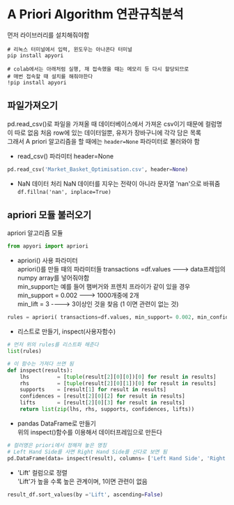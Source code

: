 # A Priori Algorithm 연관규칙분석
먼저 라이브러리를 설치해줘야함  

```
# 리눅스 터미널에서 입력, 윈도우는 아나콘다 터미널
pip install apyori

# colab에서는 아래처럼 실행, 재 접속했을 때는 메모리 등 다시 할당되므로
# 매번 접속할 때 설치를 해줘야한다
!pip install apyori
```

## 파일가져오기
pd.read_csv()로 파일을 가져올 때 데이터베이스에서 가져온 csv이기 때문에
컬럼명이 따로 없음 처음 row에 있는 데이터일뿐, 유저가 장바구니에 각각 담은 목록  
그래서 A priori 알고리즘을 할 때에는 `header=None` 파라미터로 불러와야 함

- read_csv() 파라미터 header=None
```py
pd.read_csv('Market_Basket_Optimisation.csv', header=None)
```

- NaN 데이터 처리
NaN 데이터를 지우는 전략이 아니라 문자열 'nan'으로 바꿔줌  
`df.fillna('nan', inplace=True)`


## apriori 모듈 불러오기
apriori 알고리즘 모듈  
```py
from apyori import apriori
```

- apriori() 사용 파라미터  
apriori()를 만들 때의 파라미터들
transactions =df.values ---> data프레임의 numpy array를 넣어줘야함  
min_support는 예를 들어 햄버거와 프렌치 프라이가 같이 있을 경우  
min_support = 0.002 ---> 1000개중에 2개    
min_lift = 3 ----> 3이상인 것을 찾음 (1 이면 관련이 없는 것)  
```py
rules = apriori( transactions=df.values, min_support= 0.002, min_confidence= 0.3, min_lift = 3, min_length= 2, max_lengh= 2)

```

- 리스트로 만들기, inspect(사용자함수)
```py
# 먼저 위의 rules를 리스트화 해준다
list(rules)

# 이 함수는 가져다 쓰면 됨
def inspect(results):
    lhs         = [tuple(result[2][0][0])[0] for result in results]
    rhs         = [tuple(result[2][0][1])[0] for result in results]
    supports    = [result[1] for result in results]
    confidences = [result[2][0][2] for result in results]
    lifts       = [result[2][0][3] for result in results]
    return list(zip(lhs, rhs, supports, confidences, lifts))
```

- pandas DataFrame로 만들기  
위의 inspect()함수를 이용해서 데이터프레임으로 만든다
```py
# 컬러명은 priori에서 정해져 놓은 명칭
# Left Hand Side를 사면 Right Hand Side를 산다로 보면 됨
pd.DataFrame(data= inspect(result), columns= ['Left Hand Side', 'Right Hand Side', 'Support', 'Confidence', 'Lift' ] )
```

- 'Lift' 컬럼으로 정렬  
'Lift'가 높을 수록 높은 관계이며, 1이면 관련이 없음
```py
result_df.sort_values(by ='Lift', ascending=False)
```


